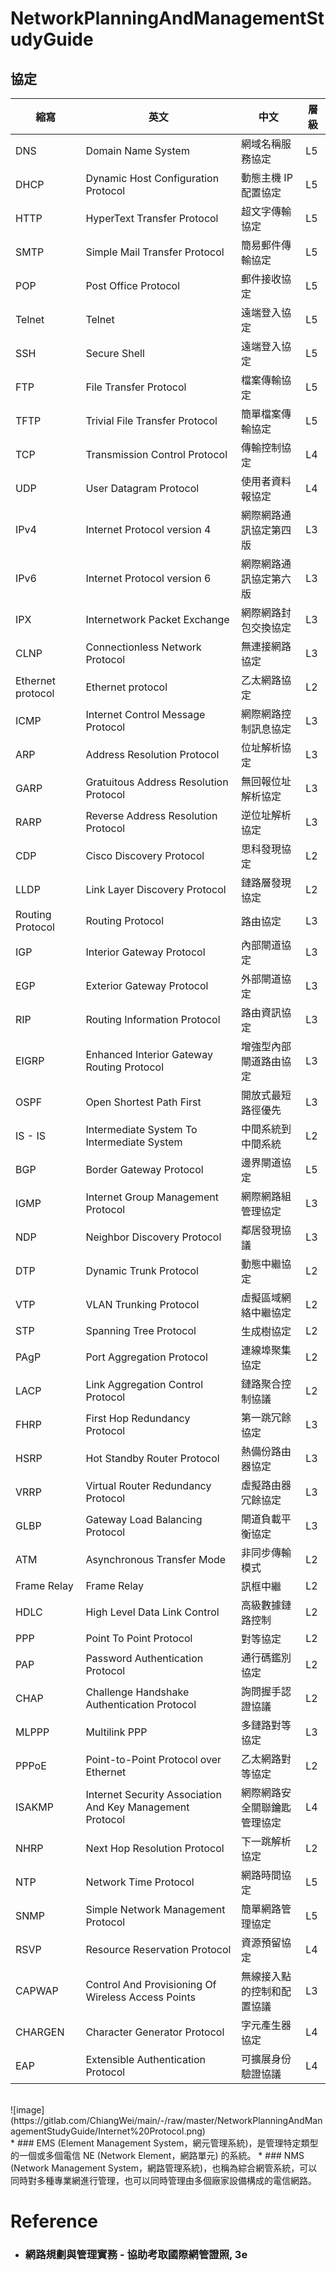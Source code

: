 NetworkPlanningAndManagementStudyGuide
=====
協定
---
| 縮寫 | 英文 | 中文 | 層級 |
| --- | --- | --- | --- |
| DNS | Domain Name System | 網域名稱服務協定 | L5 |
| DHCP | Dynamic Host Configuration Protocol | 動態主機 IP 配置協定 | L5 |
| HTTP | HyperText Transfer Protocol | 超文字傳輸協定 | L5 |
| SMTP | Simple Mail Transfer Protocol | 簡易郵件傳輸協定 | L5 |
| POP | Post Office Protocol | 郵件接收協定 | L5 |
| Telnet | Telnet | 遠端登入協定 | L5 |
| SSH | Secure Shell | 遠端登入協定 | L5 |
| FTP | File Transfer Protocol | 檔案傳輸協定 | L5 |
| TFTP | Trivial File Transfer Protocol | 簡單檔案傳輸協定 | L5 |
| TCP | Transmission Control Protocol | 傳輸控制協定 | L4 |
| UDP | User Datagram Protocol | 使用者資料報協定 | L4 |
| IPv4 | Internet Protocol version 4 | 網際網路通訊協定第四版 | L3 |
| IPv6 | Internet Protocol version 6 | 網際網路通訊協定第六版 | L3 |
| IPX | Internetwork Packet Exchange | 網際網路封包交換協定 | L3 |
| CLNP | Connectionless Network Protocol | 無連接網路協定 | L3 |
| Ethernet protocol | Ethernet protocol | 乙太網路協定 | L2 |
| ICMP | Internet Control Message Protocol | 網際網路控制訊息協定 | L3 |
| ARP | Address Resolution Protocol | 位址解析協定 | L3 |
| GARP | Gratuitous Address Resolution Protocol | 無回報位址解析協定 | L3 |
| RARP | Reverse Address Resolution Protocol | 逆位址解析協定 | L3 |
| CDP | Cisco Discovery Protocol | 思科發現協定 | L2 |
| LLDP | Link Layer Discovery Protocol | 鏈路層發現協定 | L2 |
| Routing Protocol | Routing Protocol | 路由協定 | L3 |
| IGP | Interior Gateway Protocol | 內部閘道協定 | L3 |
| EGP | Exterior Gateway Protocol | 外部閘道協定 | L3 |
| RIP | Routing Information Protocol | 路由資訊協定 | L3 |
| EIGRP | Enhanced Interior Gateway Routing Protocol | 增強型內部閘道路由協定 | L3 |
| OSPF | Open Shortest Path First | 開放式最短路徑優先 | L3 |
| IS - IS | Intermediate System To Intermediate System | 中間系統到中間系統 | L2 |
| BGP | Border Gateway Protocol | 邊界閘道協定 | L5 |
| IGMP | Internet Group Management Protocol | 網際網路組管理協定 | L3 |
| NDP | Neighbor Discovery Protocol | 鄰居發現協議 | L3 |
| DTP | Dynamic Trunk Protocol | 動態中繼協定 | L2 |
| VTP | VLAN Trunking Protocol | 虛擬區域網絡中繼協定 | L2 |
| STP | Spanning Tree Protocol | 生成樹協定 | L2 |
| PAgP | Port Aggregation Protocol | 連線埠聚集協定 | L2 |
| LACP | Link Aggregation Control Protocol | 鏈路聚合控制協議 | L2 |
| FHRP | First Hop Redundancy Protocol | 第一跳冗餘協定 | L3 |
| HSRP | Hot Standby Router Protocol | 熱備份路由器協定 | L3 |
| VRRP | Virtual Router Redundancy Protocol | 虛擬路由器冗餘協定 | L3 |
| GLBP | Gateway Load Balancing Protocol | 閘道負載平衡協定 | L3 |
| ATM | Asynchronous Transfer Mode | 非同步傳輸模式 | L2 |
| Frame Relay | Frame Relay | 訊框中繼 | L2 |
| HDLC | High Level Data Link Control | 高級數據鏈路控制 | L2 |
| PPP | Point To Point Protocol | 對等協定 | L2 |
| PAP | Password Authentication Protocol | 通行碼鑑別協定 | L2 |
| CHAP | Challenge Handshake Authentication Protocol | 詢問握手認證協議 | L2 |
| MLPPP | Multilink PPP | 多鏈路對等協定 | L3 |
| PPPoE | Point-to-Point Protocol over Ethernet | 乙太網路對等協定 | L2 |
| ISAKMP | Internet Security Association And Key Management Protocol | 網際網路安全關聯鑰匙管理協定 | L4 |
| NHRP | Next Hop Resolution Protocol | 下一跳解析協定 | L2 |
| NTP | Network Time Protocol | 網路時間協定 | L5 |
| SNMP | Simple Network Management Protocol | 簡單網路管理協定 | L5 |
| RSVP | Resource Reservation Protocol | 資源預留協定 | L4 |
| CAPWAP | Control And Provisioning Of Wireless Access Points | 無線接入點的控制和配置協議 | L3 |
| CHARGEN | Character Generator Protocol | 字元產生器協定 | L4 |
| EAP | Extensible Authentication Protocol | 可擴展身份驗證協議 | L4 |
<br />
![image](https://gitlab.com/ChiangWei/main/-/raw/master/NetworkPlanningAndManagementStudyGuide/Internet%20Protocol.png)
<br />
* ### EMS (Element Management System，網元管理系統)，是管理特定類型的一個或多個電信 NE (Network Element，網路單元) 的系統。
* ### NMS (Network Management System，網路管理系統)，也稱為綜合網管系統，可以同時對多種專業網進行管理，也可以同時管理由多個廠家設備構成的電信網路。
<br />

Reference
=====
* ### 網路規劃與管理實務 - 協助考取國際網管證照, 3e
